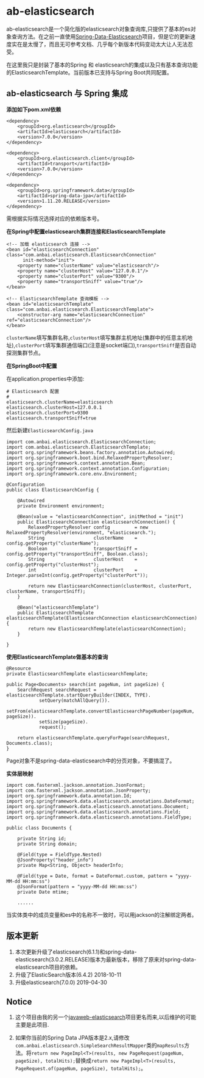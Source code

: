 # ab-elasticsearch

ab-elasticsearch是一个简化版的elasticsearch对象查询库,只提供了基本的es对象查询方法。在之前一直使用[Spring-Data-Elasticsearch](https://github.com/spring-projects/spring-data-elasticsearch)项目，但是它的更新速度实在是太慢了，而且无可参考文档、几乎每个新版本代码变动太大让人无法忍受。

在这里我只是封装了基本的Spring 和 elasticsearch的集成以及只有基本查询功能的ElasticsearchTemplate。当前版本已支持与Spring Boot共同配置。

## ab-elasticsearch 与 Spring 集成

**添加如下pom.xml依赖**

```	
<dependency>
    <groupId>org.elasticsearch</groupId>
    <artifactId>elasticsearch</artifactId>
    <version>7.0.0</version>
</dependency>

<dependency>
    <groupId>org.elasticsearch.client</groupId>
    <artifactId>transport</artifactId>
    <version>7.0.0</version>
</dependency>

<dependency>
    <groupId>org.springframework.data</groupId>
    <artifactId>spring-data-jpa</artifactId>
    <version>1.11.20.RELEASE</version>
</dependency>
```
需根据实际情况选择对应的依赖版本号。

**在Spring中配置elasticsearch集群连接和ElasticsearchTemplate**

```
<!-- 加载 elasticsearch 连接 -->
<bean id="elasticsearchConnection" class="com.anbai.elasticsearch.ElasticsearchConnection"
      init-method="init">
    <property name="clusterName" value="elasticsearch"/>
    <property name="clusterHost" value="127.0.0.1"/>
    <property name="clusterPort" value="9300"/>
    <property name="transportSniff" value="true"/>
</bean>

<!-- ElasticsearchTemplate 查询模板 -->
<bean id="elasticsearchTemplate" class="com.anbai.elasticsearch.ElasticsearchTemplate">
    <constructor-arg name="elasticsearchConnection" ref="elasticsearchConnection"/>
</bean>
```
`clusterName`填写集群名称,`clusterHost`填写集群主机地址(集群中的任意主机地址),`clusterPort`填写集群通信端口(注意是socket端口),`transportSniff`是否自动探测集群节点。


**在SpringBoot中配置**

在application.properties中添加:

```
# Elasticsearch 配置
#
elasticsearch.clusterName=elasticsearch
elasticsearch.clusterHost=127.0.0.1
elasticsearch.clusterPort=9300
elasticsearch.transportSniff=true
```

然后新建`ElasticsearchConfig.java`

```
import com.anbai.elasticsearch.ElasticsearchConnection;
import com.anbai.elasticsearch.ElasticsearchTemplate;
import org.springframework.beans.factory.annotation.Autowired;
import org.springframework.boot.bind.RelaxedPropertyResolver;
import org.springframework.context.annotation.Bean;
import org.springframework.context.annotation.Configuration;
import org.springframework.core.env.Environment;

@Configuration
public class ElasticsearchConfig {

	@Autowired
	private Environment environment;

	@Bean(value = "elasticsearchConnection", initMethod = "init")
	public ElasticsearchConnection elasticsearchConnection() {
		RelaxedPropertyResolver config         = new RelaxedPropertyResolver(environment, "elasticsearch.");
		String                  clusterName    = config.getProperty("clusterName");
		Boolean                 transportSniff = config.getProperty("transportSniff", Boolean.class);
		String                  clusterHost    = config.getProperty("clusterHost");
		int                     clusterPort    = Integer.parseInt(config.getProperty("clusterPort"));

		return new ElasticsearchConnection(clusterHost, clusterPort, clusterName, transportSniff);
	}

	@Bean("elasticsearchTemplate")
	public ElasticsearchTemplate elasticsearchTemplate(ElasticsearchConnection elasticsearchConnection) {
		return new ElasticsearchTemplate(elasticsearchConnection);
	}

}
```

**使用ElasticsearchTemplate做基本的查询**

```
@Resource
private ElasticsearchTemplate elasticsearchTemplate;

public Page<Documents> search(int pageNum, int pageSize) {
	SearchRequest searchRequest = elasticsearchTemplate.startQueryBuilder(INDEX, TYPE).
			setQuery(matchAllQuery()).
			setFrom(elasticsearchTemplate.convertElasticsearchPageNumber(pageNum, pageSize)).
			setSize(pageSize).
			request();

	return elasticsearchTemplate.queryForPage(searchRequest, Documents.class);
}
```

Page对象不是spring-data-elasticsearch中的分页对象，不要搞混了。

**实体层映射**

```
import com.fasterxml.jackson.annotation.JsonFormat;
import com.fasterxml.jackson.annotation.JsonProperty;
import org.springframework.data.annotation.Id;
import org.springframework.data.elasticsearch.annotations.DateFormat;
import org.springframework.data.elasticsearch.annotations.Document;
import org.springframework.data.elasticsearch.annotations.Field;
import org.springframework.data.elasticsearch.annotations.FieldType;

public class Documents {

	private String id;
	private String domain;

	@Field(type = FieldType.Nested)
	@JsonProperty("header_info")
	private Map<String, Object> headerInfo;
	
	@Field(type = Date, format = DateFormat.custom, pattern = "yyyy-MM-dd HH:mm:ss")
	@JsonFormat(pattern = "yyyy-MM-dd HH:mm:ss")
	private Date mtime;
	
	......
```

当实体类中的成员变量和es中的名称不一致时，可以用jackson的注解绑定两者。

## 版本更新

1. 本次更新升级了elasticsearch(6.1.1)和spring-data-elasticsearch(3.0.2.RELEASE)版本为最新版本，移除了原来对spring-data-elasticsearch项目的依赖。
2. 升级了ElasticSearch版本(6.4.2) 2018-10-11
3. 升级elasticsearch(7.0.0) 2019-04-30

## Notice

1. 这个项目由我的另一个[javaweb-elasticsearch](https://github.com/javasec/javaweb-elasticsearch)项目更名而来,以后维护的可能主要是此项目.

2. 如果你当前的Spring Data JPA版本是2.x,请修改`com.anbai.elasticsearch.SimpleSearchResultMapper`类的`mapResults`方法。将`return new PageImpl<T>(results, new PageRequest(pageNum, pageSize), totalHits);`替换成`return new PageImpl<T>(results, PageRequest.of(pageNum, pageSize), totalHits);`。